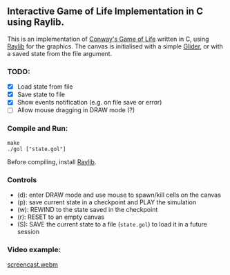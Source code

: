 ## Interactive Game of Life Implementation in C using Raylib.

This is an implementation of [Conway's Game of Life](https://en.wikipedia.org/wiki/Conway%27s_Game_of_Life) written in C, using [Raylib](https://www.raylib.com/) for the graphics.
The canvas is initialised with a simple [Glider](https://conwaylife.com/wiki/Glider), or with a saved state from the file argument.

### TODO:

- [x] Load state from file
- [x] Save state to file
- [x] Show events notification (e.g. on file save or error)
- [ ] Allow mouse dragging in DRAW mode (?)

### Compile and Run:

```console
make
./gol ["state.gol"]
```

Before compiling, install [Raylib](https://www.raylib.com/).

### Controls

- (d): enter DRAW mode and use mouse to spawn/kill cells on the canvas
- (p): save current state in a checkpoint and PLAY the simulation
- (w): REWIND to the state saved in the checkpoint
- (r): RESET to an empty canvas
- (S): SAVE the current state to a file (`state.gol`) to load it in a future session

### Video example:

[screencast.webm](https://github.com/user-attachments/assets/9cd04de2-3ed5-46ea-8c56-138ceea12eeb)
